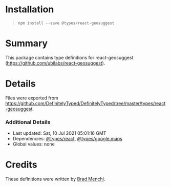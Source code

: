 # Installation
> `npm install --save @types/react-geosuggest`

# Summary
This package contains type definitions for react-geosuggest (https://github.com/ubilabs/react-geosuggest).

# Details
Files were exported from https://github.com/DefinitelyTyped/DefinitelyTyped/tree/master/types/react-geosuggest.

### Additional Details
 * Last updated: Sat, 10 Jul 2021 05:01:16 GMT
 * Dependencies: [@types/react](https://npmjs.com/package/@types/react), [@types/google.maps](https://npmjs.com/package/@types/google.maps)
 * Global values: none

# Credits
These definitions were written by [Brad Menchl](https://github.com/brmenchl).
